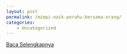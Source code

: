 ```yaml
---
layout: post
permalink: /mimpi-naik-perahu-bersama-orang/
categories:
    - Uncategorized
---
```


[Baca Selengkapnya](/10)